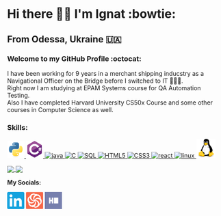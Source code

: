 
# Hi there 🙋‍♂️ I'm Ignat :bowtie:
## From Odessa, Ukraine :ukraine:
### Welcome to my GitHub Profile :octocat:

I have been working for 9 years in a merchant shipping inducstry as a Navigational Officer on the Bridge before I switched to IT 👨🏼‍💻.\
Right now I am studying at EPAM Systems course for QA Automation Testing.\
Also I have completed Harvard University CS50x Course and some other courses in Computer Science as well.

### **Skills:**

<a href="#" target="_blank"> <img src="https://raw.githubusercontent.com/devicons/devicon/master/icons/python/python-original.svg" alt="python" width="40" height="40"/> </a>
<a href="#" target="_blank"> <img src="https://raw.githubusercontent.com/devicons/devicon/master/icons/csharp/csharp-original.svg" alt="csharp" width="40" height="40"/> </a>
<a href="#" target="_blank"> <img src="https://upload.wikimedia.org/wikipedia/uk/2/2e/Java_Logo.svg" alt="java" width="50" height="50"/> </a>
<a href="#" target="_blank"> <img src="https://upload.wikimedia.org/wikipedia/commons/1/18/C_Programming_Language.svg" alt="C" width="40" height="40"/> </a>
<a href="#" target="_blank"> <img src="https://upload.wikimedia.org/wikipedia/commons/8/87/Sql_data_base_with_logo.png" alt="SQL" width="85" height="38"/> </a>
<a href="#" target="_blank"> <img src="https://upload.wikimedia.org/wikipedia/commons/2/21/Devicon-html5-plain-wordmark.svg" alt="HTML5" width="40" height="40"/> </a>
<a href="#" target="_blank"> <img src="https://upload.wikimedia.org/wikipedia/commons/f/f5/Devicon-css3-plain-wordmark.svg" alt="CSS3" width="40" height="40"/> </a>
<a href="#" target="_blank"> <img src="https://i.postimg.cc/KYYRkqtV/Terminalicon2.png" alt="react" width="40" height="40"/> </a>
<a href="#" target="_blank"> <img src="https://seeklogo.com/images/A/apple-mac-os-logo-02F86B913E-seeklogo.com.png" alt="linux" width="40" height="40"/> </a>
<a href="#" target="_blank"> <img src="https://raw.githubusercontent.com/devicons/devicon/master/icons/linux/linux-original.svg" alt="linux" width="45" height="45"/> </a>

<a href=#>
  <img align="center" src="https://github-readme-stats.vercel.app/api/top-langs/?username=IgnatikVodichka&show_icons=true&theme=tokyonight" />
</a>
<a href=#>
  <img align="center" src="https://github-readme-stats.vercel.app/api?username=IgnatikVodichka&show_icons=true&theme=tokyonight" />
</a>

**My Socials:**

[<img src='https://github.com/IgnatikVodichka/IgnatikVodichka/blob/main/linkedin.svg' style="color: green;" alt='linkedin' height='40'>](https://www.linkedin.com/in/ignat-katrechko/)  [<img src='https://github.com/IgnatikVodichka/IgnatikVodichka/blob/main/codewars.svg' alt='codewars' height='40'>](https://www.codewars.com/users/IgnatikVodichka)
[<img src='https://github.com/IgnatikVodichka/IgnatikVodichka/blob/main/hackerrank.svg' alt='hackerrank' height='40'>](https://www.hackerrank.com/ignat136)
## 
